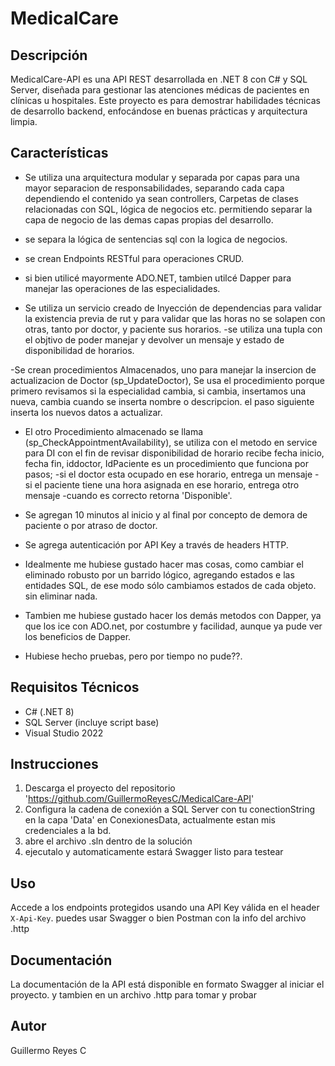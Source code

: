 # MedicalCare
## Descripción

MedicalCare-API es una API REST desarrollada en .NET 8 con C# y SQL Server, diseñada para gestionar las atenciones médicas de pacientes en clínicas u hospitales. Este proyecto es para demostrar habilidades técnicas de desarrollo backend, enfocándose en buenas prácticas y arquitectura limpia.

## Características

- Se utiliza una arquitectura modular y separada por capas para una mayor separacion de responsabilidades, separando cada capa dependiendo el contenido ya sean controllers, Carpetas de clases relacionadas con SQL, lógica de negocios etc. permitiendo separar la capa de negocio de las demas capas propias del desarrollo.
- se separa la lógica de sentencias sql con la logica de negocios.
- se crean Endpoints RESTful para operaciones CRUD.
- si bien utilicé mayormente ADO.NET, tambien utilcé Dapper para manejar las operaciones de las especialidades.

- Se utiliza un servicio creado de Inyección de dependencias para validar la existencia previa de rut y para validar que las horas no se solapen con otras, tanto por doctor, y paciente sus horarios.
-se utiliza una tupla con el objtivo de poder manejar y devolver un mensaje y estado de disponibilidad de horarios.

-Se crean procedimientos Almacenados, uno para manejar la insercion de actualizacion  de Doctor (sp_UpdateDoctor), Se usa el procedimiento  porque primero revisamos si la especialidad cambia, si cambia, insertamos una nueva, cambia cuando se inserta nombre o descripcion. el paso siguiente inserta  los nuevos datos a actualizar.

- El otro Procedimiento almacenado se llama  (sp_CheckAppointmentAvailability),  se utiliza con el metodo en service para DI con el fin de  revisar disponibilidad de horario recibe fecha inicio, fecha fin, iddoctor, IdPaciente
es un procedimiento que funciona por pasos;
-si el doctor esta ocupado en ese horario, entrega un mensaje
-si el paciente tiene una hora asignada en ese horario, entrega otro mensaje
-cuando es correcto retorna 'Disponible'.

- Se agregan 10 minutos al inicio y al final por concepto de demora de paciente o por atraso de doctor.

- Se agrega autenticación por API Key a través de headers HTTP.


- Idealmente  me hubiese gustado hacer mas cosas, como cambiar el eliminado robusto por un barrido lógico, agregando estados e las entidades SQL, de ese modo sólo cambiamos estados de cada objeto. sin eliminar nada.
- Tambien me hubiese gustado hacer los demás metodos con Dapper, ya que los ice con ADO.net, por costumbre y facilidad, aunque ya pude ver los beneficios de Dapper.
- Hubiese hecho pruebas, pero por tiempo no pude??. 



## Requisitos Técnicos

- C# (.NET 8)
- SQL Server (incluye script base)
- Visual Studio 2022

## Instrucciones

1. Descarga el proyecto del repositorio 'https://github.com/GuillermoReyesC/MedicalCare-API'
2. Configura la cadena de conexión a SQL Server con tu conectionString en la capa 'Data' en ConexionesData, actualmente estan mis credenciales a la bd.
3. abre el archivo .sln dentro de la solución
4. ejecutalo y automaticamente estará Swagger listo para testear


## Uso

Accede a los endpoints protegidos usando una API Key válida en el header `X-Api-Key`. puedes usar Swagger o bien Postman con la info del archivo .http

## Documentación

La documentación de la API está disponible en formato Swagger al iniciar el proyecto.
y tambien en un archivo  .http para tomar y probar

## Autor

Guillermo Reyes C
